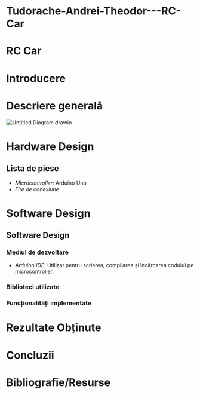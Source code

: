 # Tudorache-Andrei-Theodor---RC-Car
# RC Car

# Introducere

# Descriere generală

![Untitled Diagram drawio](https://github.com/user-attachments/assets/ce33b2aa-4faa-4ba8-8934-0709f6315798)

# Hardware Design

## Lista de piese
- *Microcontroller:* Arduino Uno 
- *Fire de conexiune* 

# Software Design

## Software Design

### Mediul de dezvoltare
- *Arduino IDE*: Utilizat pentru scrierea, compilarea și încărcarea codului pe microcontroller.

### Biblioteci utilizate

### Funcționalități implementate
  
 # Rezultate Obținute

 # Concluzii

 # Bibliografie/Resurse
